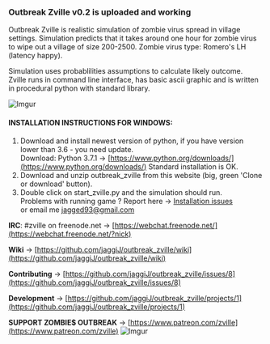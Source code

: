 ### Outbreak Zville v0.2 is uploaded and working  

Outbreak Zville is realistic simulation of zombie virus spread in village settings.
Simulation predicts that it takes around one hour for zombie virus to wipe out a village of size 200-2500.
Zombie virus type: Romero's LH (latency happy).

Simulation uses probablilities assumptions to calculate likely outcome.  
Zville runs in command line interface, has basic ascii graphic and is written in procedural python with standard library.

![Imgur](https://i.imgur.com/d5SR4Qv.png)

#### INSTALLATION INSTRUCTIONS FOR WINDOWS:

1. Download and install newest version of python, if you have version lower than 3.6 - you need update.  
	Download: Python 3.7.1 -> [https://www.python.org/downloads/](https://www.python.org/downloads/)
	Standard installation is OK.
2. Download and unzip outbreak_zville from this website (big, green 'Clone or download' button).
3. Double click on start_zville.py and the simulation should run.  
Problems with running game ? Report here -> [Installation issues](https://github.com/jaggiJ/outbreak_zville/issues/9)  
or email me jagged93@gmail.com

**IRC**: #zville on freenode.net -> [https://webchat.freenode.net/](https://webchat.freenode.net/?nick)

**Wiki** -> [https://github.com/jaggiJ/outbreak_zville/wiki](https://github.com/jaggiJ/outbreak_zville/wiki)

**Contributing** -> [https://github.com/jaggiJ/outbreak_zville/issues/8](https://github.com/jaggiJ/outbreak_zville/issues/8)

**Development** -> [https://github.com/jaggiJ/outbreak_zville/projects/1](https://github.com/jaggiJ/outbreak_zville/projects/1)  

**SUPPORT ZOMBIE$ OUTBREAK** -> [https://www.patreon.com/zville](https://www.patreon.com/zville)    ![Imgur](https://i.imgur.com/S44353Z.png)
